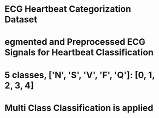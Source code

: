 # ECG Heartbeat Categorization Dataset
# egmented and Preprocessed ECG Signals for Heartbeat Classification
# 5 classes, ['N', 'S', 'V', 'F', 'Q']: [0, 1, 2, 3, 4]
# Multi Class Classification is applied


